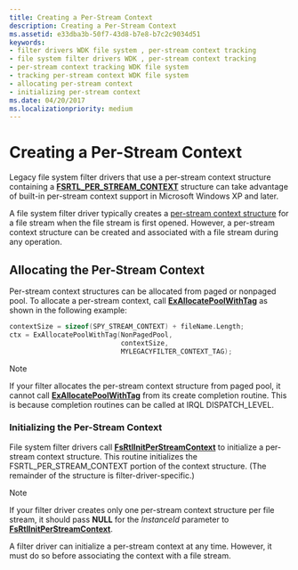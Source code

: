 ```yaml
---
title: Creating a Per-Stream Context
description: Creating a Per-Stream Context
ms.assetid: e33dba3b-50f7-43d8-b7e8-b7c2c9034d51
keywords:
- filter drivers WDK file system , per-stream context tracking
- file system filter drivers WDK , per-stream context tracking
- per-stream context tracking WDK file system
- tracking per-stream context WDK file system
- allocating per-stream context
- initializing per-stream context
ms.date: 04/20/2017
ms.localizationpriority: medium
---
```


# Creating a Per-Stream Context

Legacy file system filter drivers that use a per-stream context structure containing a [**FSRTL_PER_STREAM_CONTEXT**](/windows-hardware/drivers/ddi/ntifs/ns-ntifs-_fsrtl_per_stream_context) structure can take advantage of built-in per-stream context support in Microsoft Windows XP and later.

A file system filter driver typically creates a [per-stream context structure](file-streams--stream-contexts--and-per-stream-contexts.md) for a file stream when the file stream is first opened. However, a per-stream context structure can be created and associated with a file stream during any operation.

## Allocating the Per-Stream Context

Per-stream context structures can be allocated from paged or nonpaged pool. To allocate a per-stream context, call [**ExAllocatePoolWithTag**](/windows-hardware/drivers/ddi/wdm/nf-wdm-exallocatepoolwithtag) as shown in the following example:

```cpp
contextSize = sizeof(SPY_STREAM_CONTEXT) + fileName.Length;
ctx = ExAllocatePoolWithTag(NonPagedPool,
                            contextSize,
                            MYLEGACYFILTER_CONTEXT_TAG);
```

> [!NOTE]
> If your filter allocates the per-stream context structure from paged pool, it cannot call [**ExAllocatePoolWithTag**](/windows-hardware/drivers/ddi/wdm/nf-wdm-exallocatepoolwithtag) from its create completion routine. This is because completion routines can be called at IRQL DISPATCH_LEVEL.

### Initializing the Per-Stream Context

File system filter drivers call [**FsRtlInitPerStreamContext**](/windows-hardware/drivers/ddi/ntifs/nf-ntifs-fsrtlinitperstreamcontext) to initialize a per-stream context structure. This routine initializes the FSRTL_PER_STREAM_CONTEXT portion of the context structure. (The remainder of the structure is filter-driver-specific.)

> [!NOTE]
> If your filter driver creates only one per-stream context structure per file stream, it should pass **NULL** for the *InstanceId* parameter to [**FsRtlInitPerStreamContext**](/windows-hardware/drivers/ddi/ntifs/nf-ntifs-fsrtlinitperstreamcontext).

A filter driver can initialize a per-stream context at any time. However, it must do so before associating the context with a file stream.